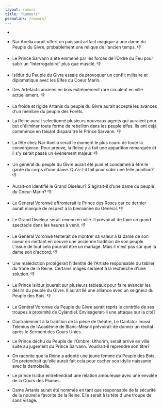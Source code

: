 ```yaml
---
layout: rumors
title: "Rumeurs"
permalink: /rumors/
---
```

-

- Nai-Aoelia aurait offert un puissant artfact magique à une dame du Peuple du Givre, probablement une relique de l'ancien temps.  :thumbsdown:
- Le Prince Sarvann a été emmené par les forces de l’Ordre du Feu pour subir un “interrogatoire” plus que musclé.  :thumbsdown:
- Isildur du Peuple du Givre essaie de provoquer un conflit militaire et diplomatique avec les Elfes du Coeur Marin. 
- Des Artefacts anciens en bois extrêmement rare circulent en ville actuellement.  :thumbsdown:
- La froide et rigide Artanis du peuple du Givre aurait accepté les avances d'un membre du peuple des Forêts. 
- La Reine aurait selectionné plusieurs nouveaux agents qui auraient pour but d'éliminer toute forme de rebellion dans les peuple elfes. Ils ont déjà commence en faisant disparaitre le Prince Sarvann.  :thumbsdown:
- La fête chez Nai-Aoelia serait le moment le plus couru de toute la convergence. Pour preuve, la Reine y a fait une apparition remarquée et il s'y serait passé un évènement majeur.  :thumbsdown:
- Un général du peuple du Givre aurait été puni et condamné à être le garde du corps d'une dame. Qu'a-t-il fait pour subir une telle punition?  :thumbsdown:
- Aurait-on identifié le Grand Oiseleur? S'agirait-il d'une dame du peuple du Coeur-Marin?  :thumbsdown:
- Le Général Voronwë affronterait le Prince des Roses car ce dernier aurait manqué de respect à la bienaimée du Général.  :thumbsdown:
- Le Grand Oiseleur serait revenu en ville. Il prévoirait de faire un grand spectacle dans les heures à venir.  :thumbsdown:
- Le Général Voronwë tenterait de montrer sa valeur à la dame de son coeur en mettant en oeuvre une ancienne tradition de son peuple. L'issue de tout cela pourrait être un mariage. Mais il n'est pas sûr que la dame soit d'accord.  :thumbsdown:
- Une malédiction protégerait l'identité de l'Artiste responsable du tablier du trone de la Reine. Certains mages seraient à la recherche d'une solution.  :thumbsdown:
- Le Prince Isildur jouerait sur plusieurs tableaux pour faire avancer les désirs du peuple du Givre. Il aurait lié une alliance avec un seigneur du Peuple des Bois.  :thumbsdown:
- Le Général Voronwe du Peuple du Givre aurait repris le contrôle de ses troupes à proximité de Cylandiel. Envisagerait-il une attaque sur la cité? 
- Contrairement à la tradition de la pièce de théatre, Le Cantator Inossi Telenius de l’Académie de Blanc-Mesnil prévoirait de donner un récital après le Serment des Cours Unies.
- Le Prince déchu du Peuple de l'Ombre, Uthorim, serait arrivé en ville suite au jugement du Prince Sarvann. Voudrait-il reprendre son titre?
- On raconte que la Reine a adopté une jeune femme du Peuple des Bois. On pretendrait qu'elle aurait fait cela pour cacher son idylle naissante avec la demoiselle. 
- Le prince Isildur entretiendrait une relation amoureuse avec une envolée de la Cours des Plumes. 
- Dame Artanis aurait été nommée en tant que responsable de la sécurité de la nouvelle favorite de la Reine. Elle serait à la tête d'une troupe de sans visage. 